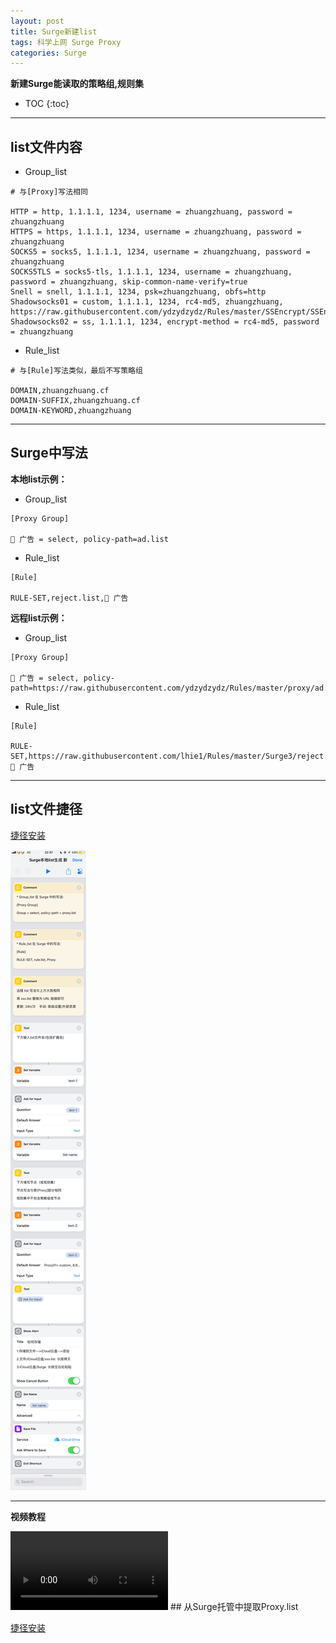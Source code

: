 ```yaml
---
layout: post
title: Surge新建list
tags: 科学上网 Surge Proxy
categories: Surge
---
```


**新建Surge能读取的策略组,规则集**

<!-- more -->

* TOC
{:toc}
---

## list文件内容

* Group_list  

```
# 与[Proxy]写法相同

HTTP = http, 1.1.1.1, 1234, username = zhuangzhuang, password = zhuangzhuang
HTTPS = https, 1.1.1.1, 1234, username = zhuangzhuang, password = zhuangzhuang
SOCKS5 = socks5, 1.1.1.1, 1234, username = zhuangzhuang, password = zhuangzhuang
SOCKS5TLS = socks5-tls, 1.1.1.1, 1234, username = zhuangzhuang, password = zhuangzhuang, skip-common-name-verify=true
Snell = snell, 1.1.1.1, 1234, psk=zhuangzhuang, obfs=http
Shadowsocks01 = custom, 1.1.1.1, 1234, rc4-md5, zhuangzhuang, https://raw.githubusercontent.com/ydzydzydz/Rules/master/SSEncrypt/SSEncrypt.module
Shadowsocks02 = ss, 1.1.1.1, 1234, encrypt-method = rc4-md5, password = zhuangzhuang
```

* Rule_list   

```
# 与[Rule]写法类似，最后不写策略组

DOMAIN,zhuangzhuang.cf
DOMAIN-SUFFIX,zhuangzhuang.cf
DOMAIN-KEYWORD,zhuangzhuang
```

---

## Surge中写法

**本地list示例：**  

* Group_list  


```   
[Proxy Group]

🚦 广告 = select, policy-path=ad.list
```


* Rule_list   

```   
[Rule]

RULE-SET,reject.list,🚦 广告
```

**远程list示例：**  

* Group_list  


```   
[Proxy Group]

🚦 广告 = select, policy-path=https://raw.githubusercontent.com/ydzydzydz/Rules/master/proxy/ad.list
```


* Rule_list   

```   
[Rule]

RULE-SET,https://raw.githubusercontent.com/lhie1/Rules/master/Surge3/reject.list,🚦 广告
```

---

## list文件捷径

[捷径安装](https://github.com/ydzydzydz/Rules/raw/master/shortcut/Surge%E6%9C%AC%E5%9C%B0list%E7%94%9F%E6%88%90.shortcut)


![list](https://raw.githubusercontent.com/ydzydzydz/blogphoto/master/list/list.jpg)

---
**视频教程**

<video hight="123" width="50%" src="https://raw.githubusercontent.com/ydzydzydz/blogphoto/master/list/list.mp4" controls="controls">
</video>
## 从Surge托管中提取Proxy.list

[捷径安装](https://github.com/ydzydzydz/Rules/raw/master/shortcut/Surge%E6%8F%90%E5%8F%96%E6%89%98%E7%AE%A1proxy.shortcut)


